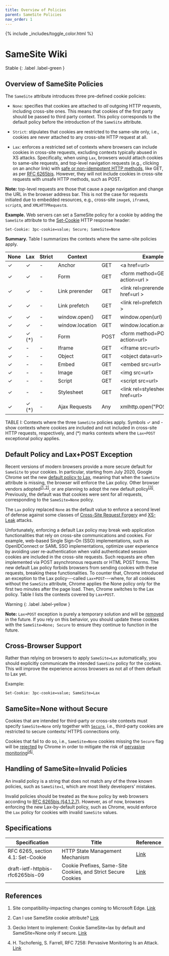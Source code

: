 ```yaml
---
title: Overview of Policies
parent: SameSite Policies
nav_order: 1
---
```


{% include _includes/toggle_color.html %}

# SameSite Wiki

Stable
{: .label .label-green }

## Overview of SameSite Policies


The `SameSite` attribute introduces three pre-defined cookie policies:

- `None`: specifies that cookies are attached to *all* outgoing HTTP requests, including cross-site ones. This means that cookies of the first party should be passed to third party context. This policy corresponds to the default policy before the introduction of the `SameSite` attribute. 

- `Strict`: stipulates that cookies are restricted to the same-site only, i.e., cookies are never attached to any cross-site HTTP request at all.

- `Lax`: enforces a restricted set of contexts where browsers can include cookies in cross-site requests, excluding contexts typically abused in XS attacks. Specifically, when using `Lax`, browsers would attach cookies to same-site requests, and top-level navigation requests (e.g., clicking on an anchor link) with [safe or non-idempotent HTTP methods](https://developer.mozilla.org/en-US/docs/Glossary/Safe/HTTP), like GET, as per [RFC 6265bis](https://tools.ietf.org/html/draft-ietf-httpbis-rfc6265bis-05). However, they will
not include cookies in cross-site requests with unsafe HTTP methods, such as POST. 


**Note:** top-level requests are those that cause a page navigation and change the URL in the browser address bar. This is not the case for requests initiated due to embedded resources, e.g., cross-site `image`s, `iframe`s, `script`s, and `XMLHTTPRequest`s.    



**Example.** Web servers can set a SameSite policy for a cookie by adding the `SameSite` attribute to the [Set-Cookie](https://developer.mozilla.org/en-US/docs/Web/HTTP/Headers/Set-Cookie/SameSite) HTTP response header:

```
Set-Cookie: 3pc-cookie=value; Secure; SameSite=None
```


**Summary.** Table I summarizes the contexts where the same-site policies apply.


| **None** 	| **Lax**    	| **Strict** 	| **Context**     	|      	| **Example**                      	|
|----------	|------------	|------------	|-----------------	|------	|----------------------------------	|
| ✓       	| ✓         	| -          	| Anchor          	| GET  	| \<a href=url\>                   	|
| ✓       	| ✓         	| -          	| Form            	| GET  	| \<form method=GET action=url \>  	|
| ✓       	| ✓         	| -          	| Link prerender  	| GET  	| \<link rel=prerender href=url \> 	|
| ✓       	| ✓         	| -          	| Link prefetch   	| GET  	| \<link rel=prefetch href=url \>  	|
| ✓       	| ✓         	| -          	| window.open()   	| GET  	| window.open(url)                 	|
| ✓       	| ✓         	| -          	| window.location 	| GET  	| window.location.assign(url)      	|
| ✓       	| ✓     (*) 	| -          	| Form            	| POST 	| \<form method=POST action=url\>  	|
| ✓       	| -          	| -          	| Iframe          	| GET  	| \<iframe src=url\>               	|
| ✓       	| -          	| -          	| Object          	| GET  	| \<object data=url\>              	|
| ✓       	| -          	| -          	| Embed           	| GET  	| \<embed src=url\>                	|
| ✓       	| -          	| -          	| Image           	| GET  	| \<img src=url\>                  	|
| ✓       	| -          	| -          	| Script          	| GET  	| \<script src=url\>               	|
| ✓       	| -          	| -          	| Stylesheet      	| GET  	| \<link rel=stylesheet href=url\> 	|
| ✓       	| ✓     (*) 	| -          	| Ajax Requests   	| Any  	| xmlhttp.open("POST", url)        	|

TABLE I: Contexts where the three `SameSite` policies apply. Symbols ✓ and - show contexts where cookies
are included and not included in cross-site HTTP requests, respectively, and (\*) marks contexts where the `Lax+POST` exceptional policy applies. 



## Default Policy and Lax+POST Exception

Recent versions of modern browsers provide a more secure default for `SameSite` to your cookies. In particular, starting from July 2020, Google Chrome set the new [default policy to Lax](https://www.chromestatus.com/feature/5088147346030592), meaning that when the `SameSite` attribute is missing, the browser will enforce the Lax policy. Other browser vendors adopted<sup>[\[1, 2\]](#references)</sup>, or are planning to adopt the new default policy<sup>[\[3\]](#references)</sup>. Previously, the default was that cookies were sent for all requests, corresponding to the `SameSite=None` policy.

The `Lax` policy replaced `None` as the default value to enforce a second level of defense against some classes of [Cross-Site Request Forgery](https://arxiv.org/pdf/1708.08786.pdf) and [XS-Leak](https://publications.cispa.saarland/3329/1/COSI.pdf) attacks.

Unfortunately, enforcing a default Lax policy may break web application functionalities that rely on cross-site communications and cookies. For example, web-based Single Sign-On (SSO) implementations, such as OpenIDConnect or SAML SSO implementations, optimize user experience by avoiding user re-authentication when valid authenticated session cookies are included in the cross-site requests. Such requests are often implemented via POST asynchronous requests or HTML POST forms. The new default Lax policy forbids browsers from sending cookies with these requests, breaking these functionalities. To counter that, Chrome introduced an exception to the Lax policy---called `Lax+POST`---where, for all cookies without the `SameSite` attribute, Chrome applies the None policy only for the first two minutes after the page load. Then, Chrome switches to the Lax policy. Table I lists the contexts covered by `Lax+POST`.

Warning
{: .label .label-yellow }

**Note:** `Lax+POST` exception is purely a temporary solution and will be [removed](https://www.chromium.org/updates/same-site/faq/#q-what-is-the-lax-post-mitigation) in the future.  If you rely on this behavior, you should update these cookies with the `SameSite=None; Secure` to ensure they continue to function in the future.


## Cross-Browser Support

Rather than relying on browsers to apply `SameSite=Lax` automatically, you should explicitly communicate the intended `SameSite` policy for the cookies. This will improve the experience across browsers as not all of them default to Lax yet.

Example:

```
Set-Cookie: 3pc-cookie=value; SameSite=Lax
```

## SameSite=None without Secure

Cookies that are intended for third-party or cross-site contexts must specify `SameSite=None` only together with [`Secure`](https://developer.mozilla.org/en-US/docs/Web/HTTP/Cookies), i.e., third-party cookies are restricted to secure contexts/ HTTPS connections only.

Cookies that fail to do so, i.e., `SameSite=None` cookies missing the `Secure` flag will be [rejected](https://www.chromestatus.com/feature/5633521622188032) by Chrome in order to mitigate the risk of [pervasive monitoring](https://www.heise.de/netze/rfc/rfcs/rfc7258.shtml)<sup>[\[4\]](#references)</sup>.


## Handling of SameSite=Invalid Policies

An invalid policy is a string that does not match any of the three known policies, such as `SameSite=1`, which are most likely developers’ mistakes.

Invalid policies should be treated as the `None` policy by web browsers according to [RFC 6265bis (§4.1.2.7)](https://datatracker.ietf.org/doc/html/draft-ietf-httpbis-rfc6265bis-05#section-4.1.2.7). However, as of now, browsers enforcing the new Lax-by-default policy, such as Chrome, would enforce the `Lax` policy for cookies with invalid `SameSite` values. 


## Specifications

| **Specification**                 	| **Title**                                                     	| **Reference**                                                                  	|
|-----------------------------------	|---------------------------------------------------------------	|--------------------------------------------------------------------------------	|
| RFC 6265, section 4.1: Set-Cookie 	| HTTP State Management Mechanism                               	| [Link](https://datatracker.ietf.org/doc/html/rfc6265#section-4.1)              	|
| draft-ietf-httpbis-rfc6265bis-09  	| Cookie Prefixes, Same-Site Cookies, and Strict Secure Cookies 	| [Link](https://datatracker.ietf.org/doc/html/draft-ietf-httpbis-rfc6265bis-09) 	|


## References

1. Site compatibility-impacting changes coming to Microsoft Edge. [Link](https://docs.microsoft.com/en-us/microsoft-edge/web-platform/site-impacting-changes)

2. Can I use SameSite cookie attribute? [Link](https://caniuse.com/?search=samesite)

3. Gecko Intent to implement: Cookie SameSite=lax by default and SameSite=None only if secure. [Link](https://groups.google.com/forum/#!msg/mozilla.dev.platform/nx2uP0CzA9k/BNVPWDHsAQAJ)

4. H. Tschofenig, S. Farrell, RFC 7258: Pervasive Monitoring Is an Attack. [Link](https://datatracker.ietf.org/doc/html/rfc7258)


